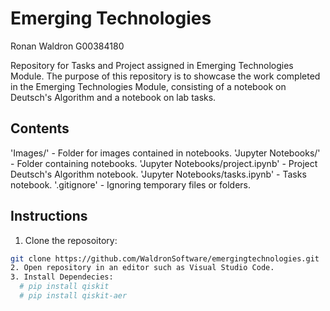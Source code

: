 # Emerging Technologies
Ronan Waldron
G00384180

Repository for Tasks and Project assigned in Emerging Technologies Module.
The purpose of this repository is to showcase the work completed in the Emerging Technologies Module, consisting of a notebook on Deutsch's Algorithm and a notebook on lab tasks.


## Contents

'Images/' - Folder for images contained in notebooks.
'Jupyter Notebooks/' - Folder containing notebooks.
'Jupyter Notebooks/project.ipynb' - Project Deutsch's Algorithm notebook.
'Jupyter Notebooks/tasks.ipynb' - Tasks notebook.
'.gitignore' - Ignoring temporary files or folders.

## Instructions

1. Clone the reposoitory:  
```bash
git clone https://github.com/WaldronSoftware/emergingtechnologies.git
2. Open repository in an editor such as Visual Studio Code.
3. Install Dependecies:
  # pip install qiskit
  # pip install qiskit-aer

